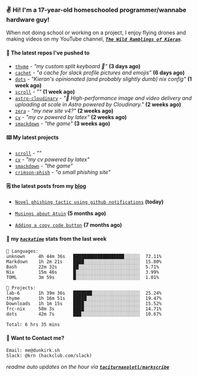 ### ✌️ Hi! I'm a 17-year-old homeschooled programmer/wannabe hardware guy!

When not doing school or working on a project, I enjoy flying drones and making videos on my YouTube channel, [**_`The Wild Ramblings of Kieran`_**](https://youtube.com/@kieran.rambles).

#### 👷 The latest repos I've pushed to

- [`thyme`](https://github.com/taciturnaxolotl/thyme) - _"my custom split keyboard 🫶"_ **(3 days ago)**
- [`cachet`](https://github.com/taciturnaxolotl/cachet) - _"a cache for slack profile pictures and emojis"_ **(6 days ago)**
- [`dots`](https://github.com/taciturnaxolotl/dots) - _"Kieran's opinionated (and probably slightly dumb) nix config"_ **(1 week ago)**
- [`scroll`](https://github.com/taciturnaxolotl/scroll) - _""_ **(1 week ago)**
- [`astro-cloudinary`](https://github.com/cloudinary-community/astro-cloudinary) - _"🚀 High-performance image and video delivery and uploading at scale in Astro powered by Cloudinary."_ **(2 weeks ago)**
- [`zera`](https://github.com/taciturnaxolotl/zera) - _"my new site v4?"_ **(2 weeks ago)**
- [`cv`](https://github.com/taciturnaxolotl/cv) - _"my cv powered by latex"_ **(2 weeks ago)**
- [`smackdown`](https://github.com/taciturnaxolotl/smackdown) - _"the game"_ **(3 weeks ago)**

#### ⌨️ My latest projects

- [`scroll`](https://github.com/taciturnaxolotl/scroll) - _""_
- [`cv`](https://github.com/taciturnaxolotl/cv) - _"my cv powered by latex"_
- [`smackdown`](https://github.com/taciturnaxolotl/smackdown) - _"the game"_
- [`crimson-phish`](https://github.com/taciturnaxolotl/crimson-phish) - _"a small phishing site"_

#### 🗒️ the latest posts from my [blog](https://dunkirk.sh)

- [`Novel phishing tactic using github notifications`](https://dunkirk.sh/blog/github-phishing/) **(today)**

- [`Musings about Atuin`](https://dunkirk.sh/blog/atuin/) **(5 months ago)**

- [`Adding a copy code button`](https://dunkirk.sh/blog/adding-a-copy-button/) **(7 months ago)**



#### 📡 my [_`hackatime`_](https://waka.hackclub.com) stats from the last week

```text
💾 Languages:
unknown     4h 44m 36s   ███████████████████░░░░░░  72.11%
Markdown    1h 2m 21s    ████░░░░░░░░░░░░░░░░░░░░░  15.80%
Bash        22m 32s      ██░░░░░░░░░░░░░░░░░░░░░░░  5.71%
Nix         15m 46s      █░░░░░░░░░░░░░░░░░░░░░░░░  3.99%
TOML        3m 59s       █░░░░░░░░░░░░░░░░░░░░░░░░  1.01%

💼 Projects:
lab-6       1h 39m 36s   ███████░░░░░░░░░░░░░░░░░░  25.24%
thyme       1h 16m 51s   █████░░░░░░░░░░░░░░░░░░░░  19.47%
Downloads   1h 1m 15s    ████░░░░░░░░░░░░░░░░░░░░░  15.52%
frc-nix     58m 3s       ████░░░░░░░░░░░░░░░░░░░░░  14.71%
dots        42m 7s       ███░░░░░░░░░░░░░░░░░░░░░░  10.67%

Total: 6 hrs 35 mins
```

#### 📮 Want to Contact me?

```text
Email: me@dunkirk.sh
Slack: @krn (hackclub.com/slack)
```

_readme auto updates on the hour via [**`taciturnaxolotl/markscribe`**](https://github.com/taciturnaxolotl/markscribe)_

